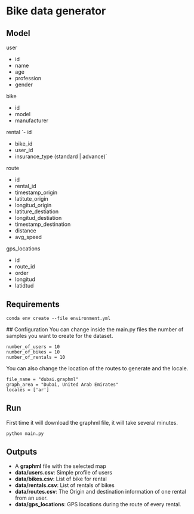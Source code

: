 # Bike data generator

## Model

user
- id
- name
- age
- profession
- gender

bike
- id
- model
- manufacturer


rental
`- id
- bike_id
- user_id
- insurance_type (standard | advance)`

route
- id
- rental_id
- timestamp_origin
- latitute_origin
- longitud_origin
- latiture_destiation
- longitud_destiation
- timestamp_destination
- distance
- avg_speed

gps_locations
- id
- route_id
- order
- longitud
- latidtud

## Requirements

```
conda env create --file environment.yml
```

## Configuration
You can change inside the main.py files the number of samples you want to create for the dataset.

```
number_of_users = 10
number_of_bikes = 10
number_of_rentals = 10
```

You can also change the location of the routes to generate and the locale.
```
file_name = "dubai.graphml"
graph_area = "Dubai, United Arab Emirates"
locales = ['ar']
```

## Run
First time it will download the graphml file, it will take several minutes. 
```
python main.py
```

## Outputs

- A **graphml** file with the selected map
- **data/users.csv**: Simple profile of users
- **data/bikes.csv**: List of bike for rental
- **data/rentals.csv**: List of rentals of bikes
- **data/routes.csv**: The Origin and destination information of one rental from an user.
- **data/gps_locations**: GPS locations during the route of every rental.
